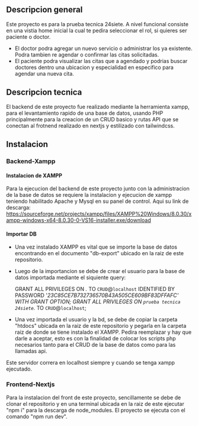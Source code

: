 ## Descripcion general

Este proyecto es para la prueba tecnica 24siete. A nivel funcional consiste en una vistia home inicial la cual te pedira seleccionar el rol, si quieres ser paciente o doctor.

- El doctor podra agregar un nuevo servicio o administrar los ya existente. Podra tambien re agendar o confirmar las citas solicitadas.
- El paciente podra visualizar las citas que a agendado y podrias buscar doctores dentro una ubicacion y especialidad en especifico para agendar una nueva cita. 

## Descripcion tecnica
 El backend de este proyecto fue realizado mediante la herramienta xampp, para el levantamiento rapido de una base de datos, usando PHP principalmente para la creacion de un CRUD basico y rutas API que se conectan al frotnend realizado en nextjs y estilizado con tailwindcss. 

## Instalacion

### Backend-Xampp

#### Instalacion de XAMPP

  Para la ejecucion del backend de este proyecto junto con la administracion de la base de datos se requiere la instalacion y ejecucion de xampp teniendo habilitado Apache y Mysql en su panel de control. Aqui su link de descarga: https://sourceforge.net/projects/xampp/files/XAMPP%20Windows/8.0.30/xampp-windows-x64-8.0.30-0-VS16-installer.exe/download

#### Importar DB

- Una vez instalado XAMPP es vital que se importe la base de datos encontrando en el documento "db-export" ubicado en la raiz de este repositorio.
- Luego de la importancion se debe de crear el usuario para la base de datos importada mediante el siquiente query:

  GRANT ALL PRIVILEGES ON *.* TO `CRUD`@`localhost` IDENTIFIED BY PASSWORD '*23C85CE7B732736570B43A505CE609BF83DFFAFC' WITH GRANT OPTION;
  GRANT ALL PRIVILEGES ON `prueba tecnica 24siete`.* TO `CRUD`@`localhost`;

- Una vez importada el usuario y la bd, se debe de copiar la carpeta "htdocs" ubicada en la raiz de este repositorio y pegarla en la carpeta raiz de donde se tiene instalado el XAMPP. Pedira reemplazar y hay que darle a aceptar, esto es con la finalidad de colocar los scripts php necesarios tanto para el CRUD de la base de datos como para las llamadas api.

Este servidor correra en localhost siempre y cuando se tenga xampp ejecutado.  
  
  

### Frontend-Nextjs

Para la instalacion del front de este proyecto, sencillamente se debe de clonar el repositorio y en una terminal ubicada en la raiz de este ejecutar "npm i" para la descarga de node_modules. El proyecto se ejecuta con el comando "npm run dev".



